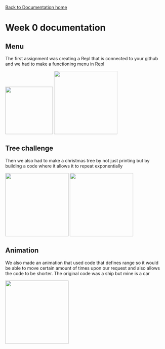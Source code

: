 [Back to Documentation home](../DOPHOME)

# Week 0 documentation 

## Menu
The first assignment was creating a Repl that is connected to your github and we had to make a functioning menu in Repl

<img src="https://user-images.githubusercontent.com/89225478/161152129-c0d74953-cd73-4c37-a655-c4912a37dafb.png" width="150" height="150">
<img src="https://user-images.githubusercontent.com/89225478/161153581-12b93f47-acad-464e-8486-eb4c53e6d075.png" width="200" height="200">

## Tree challenge
Then we also had to make a christmas tree by not just printing but by building a code where it allows it to repeat exponentially

<img src="https://user-images.githubusercontent.com/89225478/161152998-f796bffb-aff6-4825-8fc0-1cc5e4a29427.png" width="200" height="200">
<img src="https://user-images.githubusercontent.com/89225478/161153706-8c04ee25-b07b-460f-aba7-c65595b40506.png" width="200" height="200">

## Animation
We also made an animation that used code that defines range so it would be able to move certain amount of times upon our request and also allows the code to be shorter. The original code was a ship but mine is a car

<img src="https://user-images.githubusercontent.com/89225478/161154819-907f5006-0409-4d99-8030-27157d9beb54.png" width="200" height="200">
